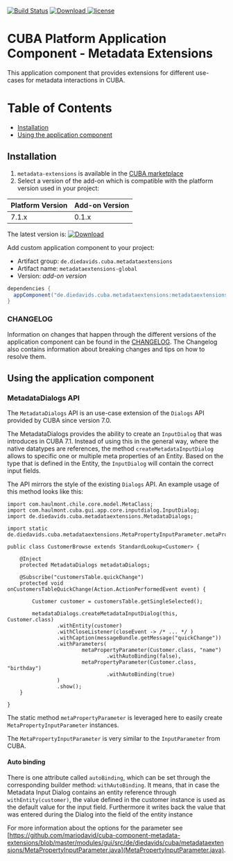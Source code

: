 [![Build Status](https://travis-ci.com/mariodavid/cuba-component-metadata-extensions.svg?branch=master)](https://travis-ci.com/mariodavid/cuba-component-metadata-extensions)
[ ![Download](https://api.bintray.com/packages/mariodavid/cuba-components/cuba-component-metadata-extensions/images/download.svg) ](https://bintray.com/mariodavid/cuba-components/cuba-component-metadata-extensions/_latestVersion)
[![license](https://img.shields.io/badge/license-Apache%20License%202.0-blue.svg?style=flat)](http://www.apache.org/licenses/LICENSE-2.0)

# CUBA Platform Application Component - Metadata Extensions

This application component that provides extensions for different use-cases for metadata interactions in CUBA.


Table of Contents
=================

  * [Installation](#installation)
  * [Using the application component](#using-the-application-component)


## Installation

1. `metadata-extensions` is available in the [CUBA marketplace](https://www.cuba-platform.com/marketplace/metadata-extensions)
2. Select a version of the add-on which is compatible with the platform version used in your project:

| Platform Version | Add-on Version |
| ---------------- | -------------- |
| 7.1.x            | 0.1.x          |


The latest version is: [ ![Download](https://api.bintray.com/packages/mariodavid/cuba-components/cuba-component-metadata-extensions/images/download.svg) ](https://bintray.com/mariodavid/cuba-components/cuba-component-metadata-extensions/_latestVersion)

Add custom application component to your project:

* Artifact group: `de.diedavids.cuba.metadataextensions`
* Artifact name: `metadataextensions-global`
* Version: *add-on version*

```groovy
dependencies {
  appComponent("de.diedavids.cuba.metadataextensions:metadataextensions-global:*addon-version*")
}
```


### CHANGELOG

Information on changes that happen through the different versions of the application component can be found in the [CHANGELOG](https://github.com/mariodavid/cuba-component-metadata-extensions/blob/master/CHANGELOG.md).
The Changelog also contains information about breaking changes and tips on how to resolve them.



## Using the application component



### MetadataDialogs API

The `MetadataDialogs` API is an use-case extension of the `Dialogs` API provided by CUBA since version 7.0.

The MetadataDialogs provides the ability to create an `InputDialog` that was introduces in CUBA 7.1. Instead
of using this in the general way, where the native datatypes are references, the method `createMetadataInputDialog`
allows to specific one or multiple meta properties of an Entity. Based on the type that is defined in the Entity,
the `InputDialog` will contain the correct input fields.

The API mirrors the style of the existing `Dialogs` API. An example usage of this method looks like this:

```
import com.haulmont.chile.core.model.MetaClass;
import com.haulmont.cuba.gui.app.core.inputdialog.InputDialog;
import de.diedavids.cuba.metadataextensions.MetadataDialogs;

import static de.diedavids.cuba.metadataextensions.MetaPropertyInputParameter.metaPropertyParameter;

public class CustomerBrowse extends StandardLookup<Customer> {

    @Inject
    protected MetadataDialogs metadataDialogs;

    @Subscribe("customersTable.quickChange")
    protected void onCustomersTableQuickChange(Action.ActionPerformedEvent event) {

        Customer customer = customersTable.getSingleSelected();

        metadataDialogs.createMetadataInputDialog(this, Customer.class)
                .withEntity(customer)
                .withCloseListener(closeEvent -> /* ... */ )
                .withCaption(messageBundle.getMessage("quickChange"))
                .withParameters(
                        metaPropertyParameter(Customer.class, "name")
                                .withAutoBinding(false),
                        metaPropertyParameter(Customer.class, "birthday")
                                .withAutoBinding(true)
                )
                .show();
    }

}
```


The static method `metaPropertyParameter` is leveraged here to easily create `MetaPropertyInputParameter` instances.

The `MetaPropertyInputParameter` is very similar to the `InputParameter` from CUBA.

#### Auto binding
There is one attribute called `autoBinding`, which can be set through the corresponding builder method: `withAutoBinding`.
It means, that in case the Metadata Input Dialog contains an entity reference through `withEntity(customer)`,
the value defined in the customer instance is used as the default value for the input field.
Furthermore it writes back the value that was entered during the Dialog into the field of the entity instance

For more information about the options for the parameter see [https://github.com/mariodavid/cuba-component-metadata-extensions/blob/master/modules/gui/src/de/diedavids/cuba/metadataextensions/MetaPropertyInputParameter.java](MetaPropertyInputParameter.java).
